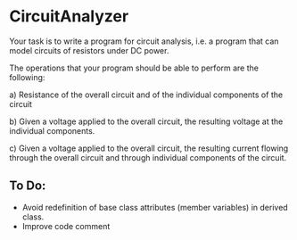 # CircuitAnalyzer

Your task is to write a program for circuit analysis, i.e. a program that can model circuits of resistors under DC power. 

The operations that your program should be able to perform are the following:

a) Resistance of the overall circuit and of the individual components of the circuit

b) Given a voltage applied to the overall circuit, the resulting voltage at the individual components.

c) Given a voltage applied to the overall circuit, the resulting current flowing through the overall circuit
and through individual components of the circuit.

## To Do:
- Avoid redefinition of base class attributes (member variables) in derived class.
- Improve code comment
